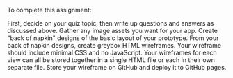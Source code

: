 To complete this assignment:

First, decide on your quiz topic, then write up questions and answers as discussed above.
Gather any image assets you want for your app.
Create "back of napkin" designs of the basic layout of your prototype.
From your back of napkin designs, create greybox HTML wireframes.
    Your wireframe should include minimal CSS and no JavaScript.
    Your wireframes for each view can all be stored together in a single HTML file or each in their own separate file.
    Store your wireframe on GitHub and deploy it to GitHub pages.
